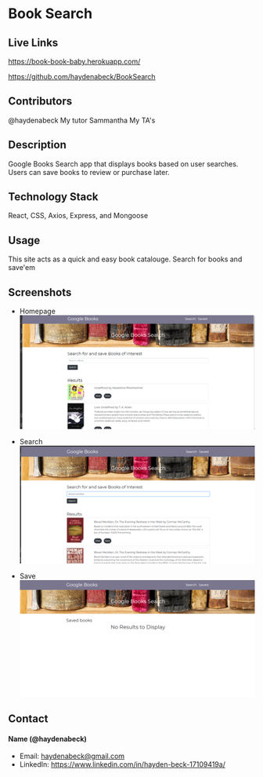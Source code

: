 # Book Search

## Live Links

https://book-book-baby.herokuapp.com/

https://github.com/haydenabeck/BookSearch

## Contributors

@haydenabeck
My tutor Sammantha
My TA's

## Description

Google Books Search app that displays books based on user searches. Users can save books to review or purchase later.

## Technology Stack

React, CSS, Axios, Express, and Mongoose

## Usage

This site acts as a quick and easy book catalouge. Search for books and save'em

## Screenshots

- Homepage
  <img src="./assets/homepage.png" alt="homepage">

- Search
  <img src="./assets/search.png" alt="homepage">

- Save
  <img src="./assets/save.png" alt="homepage">

## Contact

#### Name (@haydenabeck)

- Email: [haydenabeck@gmail.com](haydenabeck@gmail.com)
- LinkedIn: https://www.linkedin.com/in/hayden-beck-17109419a/
